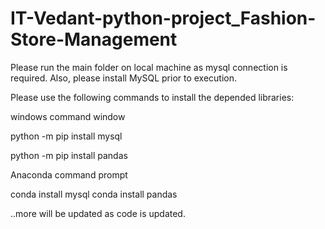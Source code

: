 # IT-Vedant-python-project_Fashion-Store-Management

Please run the main folder on local machine as mysql connection is required. Also, please install MySQL prior to execution.

Please use the following commands to install the depended libraries:

windows command window

python -m pip install mysql

python -m pip install pandas

Anaconda command prompt

conda install mysql
conda install pandas

..more will be updated as code is updated.
